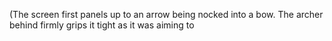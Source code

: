 (The screen first panels up to an arrow being nocked into a bow. The archer behind firmly grips it tight as it was aiming to